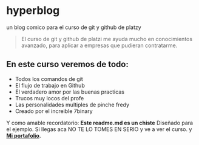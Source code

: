 # hyperblog
un blog comico para el curso de git y github de platzy

> El curso de git y github de platzi me ayuda mucho en conocimientos avanzado, para aplicar a empresas que pudieran contratarme.

## En este curso veremos de todo: 
* Todos los comandos de git
* El flujo de trabajo en Github
* El verdadero amor por las buenas practicas
* Trucos muy locos del profe
* Las personalidades multiples de pinche fredy
* Creado por el increible 7binary

Y como amable recordatorio:
**Este readme.md es un chiste** Diseñado para el ejemplo. Si llegas aca NO TE LO TOMES EN SERIO y ve a ver el curso. y [**Mi portafolio**](https://marcelo.team7binary.com).
